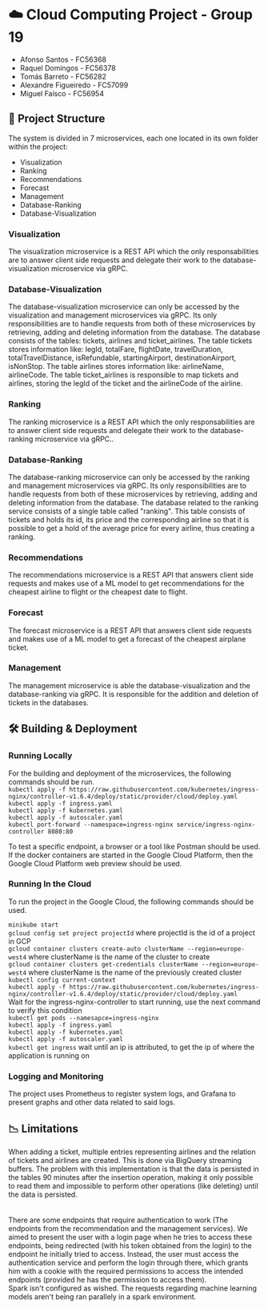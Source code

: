 # ☁️ Cloud Computing Project - Group 19 
- Afonso Santos - FC56368
- Raquel Domingos - FC56378
- Tomás Barreto - FC56282
- Alexandre Figueiredo - FC57099
- Miguel Faísco - FC56954

## 📐 Project Structure

The system is divided in 7 microservices, each one located in its own folder within the project:
- Visualization
- Ranking
- Recommendations
- Forecast
- Management
- Database-Ranking
- Database-Visualization

### Visualization

The visualization microservice is a REST API which the only responsabilities are to answer client side requests and delegate their work to the database-visualization microservice via gRPC.

### Database-Visualization

The database-visualization microservice can only be accessed by the visualization and management microservices via gRPC. Its only responsibilities are to handle requests from both of these microservices by retrieving, adding and deleting information from the database. The database consists of the tables: tickets, airlines and ticket_airlines. The table tickets stores information like: legId, totalFare, flightDate, travelDuration, totalTravelDistance, isRefundable, startingAirport, destinationAirport, isNonStop. The table airlines stores information like: airlineName, airlineCode. The table ticket_airlines is responsible to map tickets and airlines, storing the legId of the ticket and the airlineCode of the airline.


### Ranking

The ranking microservice is a REST API which the only responsabilities are to answer client side requests and delegate their work to the database-ranking microservice via gRPC..

### Database-Ranking

The database-ranking microservice can only be accessed by the ranking and management microservices via gRPC. Its only responsibilities are to handle requests from both of these microservices by retrieving, adding and deleting information from the database. The database related to the ranking service
consists of a single table called "ranking". This table consists of tickets and holds its id, its price and the corresponding airline so that it is possible to get a hold of the average price for every airline, thus creating a ranking.

### Recommendations

The recommendations microservice is a REST API that answers client side requests and makes use of a ML model to get recommendations for the cheapest airline to flight or the cheapest date to flight.

### Forecast

The forecast microservice is a REST API that answers client side requests and makes use of a ML model to get a forecast of the cheapest airplane ticket.

### Management

The management microservice is able the database-visualization and the database-ranking via gRPC. It is responsible for the addition and deletion of tickets in the databases.

## 🛠️ Building & Deployment 

### Running Locally
For the building and deployment of the microservices, the following commands should be run.<br>
`kubectl apply -f https://raw.githubusercontent.com/kubernetes/ingress-nginx/controller-v1.6.4/deploy/static/provider/cloud/deploy.yaml`<br>
`kubectl apply -f ingress.yaml`<br>
`kubectl apply -f kubernetes.yaml`<br>
`kubectl apply -f autoscaler.yaml`<br>
`kubectl port-forward --namespace=ingress-nginx service/ingress-nginx-controller 8080:80`
<br>

To test a specific endpoint, a browser or a tool like Postman should be used. If the docker containers are started in the Google Cloud Platform, then the Google Cloud Platform web preview should be used.

### Running In the Cloud
To run the project in the Google Cloud, the following commands should be used.

`minikube start`<br>
`gcloud config set project projectId` where projectId is the id of a project in GCP <br>
`gcloud container clusters create-auto clusterName --region=europe-west4` where clusterName is the name of the cluster to create <br>
`gcloud container clusters get-credentials clusterName --region=europe-west4` where clusterName is the name of the previously created cluster <br>
`kubectl config current-context` <br>
`kubectl apply -f https://raw.githubusercontent.com/kubernetes/ingress-nginx/controller-v1.6.4/deploy/static/provider/cloud/deploy.yaml`<br>
Wait for the ingress-nginx-controller to start running, use the next command to verify this condition <br>
`kubectl get pods --namesapce=ingress-nginx` <br>
`kubectl apply -f ingress.yaml`<br>
`kubectl apply -f kubernetes.yaml`<br>
`kubectl apply -f autoscaler.yaml`<br>
`kubectl get ingress` wait until an ip is attributed, to get the ip of where the application is running on <br>

### Logging and Monitoring
The project uses Prometheus to register system logs, and Grafana to present graphs and other data related to said logs.

## 📉 Limitations
When adding a ticket, multiple entries representing airlines and the relation of tickets and airlines are created. This is done via BigQuery streaming buffers. The problem with this implementation is that the data is  persisted in the tables 90 minutes after the insertion operation, making it only possible to read them and impossible to perform other operations (like deleting) until the data is persisted. <br>
<br><br>
There are some endpoints that require authentication to work (The endpoints from the recommendation and the management services). We aimed to present the user with a login page when he tries to access these endpoints, being redirected (with his token obtained from the login) to the endpoint he initially tried to access. Instead, the user must access the authentication service and perform the login through there, which grants him with a cookie with the required permissions to access the intended endpoints (provided he has the permission to access them).
<br> 
Spark isn't configured as wished. The requests regarding machine learning models aren't being ran parallely in a spark environment.



